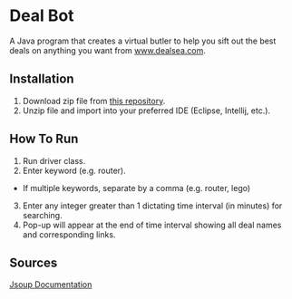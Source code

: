 # Deal Bot
A Java program that creates a virtual butler to help you sift out the best deals on anything you want from www.dealsea.com.

## Installation
1. Download zip file from [this repository](https://github.com/ASazhin97/SearchForDeals/archive/master.zip).
2. Unzip file and import into your preferred IDE (Eclipse, Intellij, etc.).

## How To Run
1. Run driver class.
2. Enter keyword (e.g. router). 
- If multiple keywords, separate by a comma (e.g. router, lego)
3. Enter any integer greater than 1 dictating time interval (in minutes) for searching.
4. Pop-up will appear at the end of time interval showing all deal names and corresponding links.

## Sources
[Jsoup Documentation](https://jsoup.org/)

